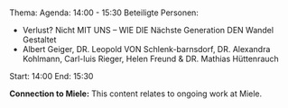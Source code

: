 # 
Thema: 
Agenda: 14:00 - 15:30
Beteiligte Personen:
- Verlust? Nicht MIT UNS – WIE DIE Nächste Generation DEN Wandel Gestaltet
- Albert Geiger, DR. Leopold VON Schlenk-barnsdorf, DR. Alexandra Kohlmann, Carl-luis Rieger, Helen Freund & DR. Mathias Hüttenrauch

Start: 14:00
End: 15:30

**Connection to Miele:** This content relates to ongoing work at Miele.
